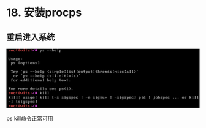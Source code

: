 # 18. 安装procps

## 重启进入系统

![image-20201122174302776](image/安装procps/image-20201122174302776.png)

ps kill命令正常可用